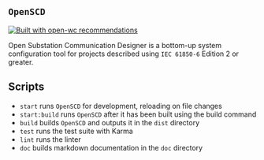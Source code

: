 ## `OpenSCD`

[![Built with open-wc recommendations](https://img.shields.io/badge/built%20with-open--wc-blue.svg)](https://github.com/open-wc)

Open Substation Communication Designer is a bottom-up system configuration tool
for projects described using `IEC 61850-6` Edition 2 or greater.

## Scripts

- `start` runs `OpenSCD` for development, reloading on file changes
- `start:build` runs `OpenSCD` after it has been built using the build command
- `build` builds `OpenSCD` and outputs it in the `dist` directory
- `test` runs the test suite with Karma
- `lint` runs the linter
- `doc` builds markdown documentation in the `doc` directory
